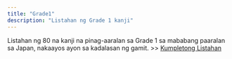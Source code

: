 ```yaml
---
title: "Grade1"
description: "Listahan ng Grade 1 kanji"
---
```

Listahan ng 80 na kanji na pinag-aaralan sa Grade 1 sa mababang paaralan sa Japan, nakaayos ayon sa kadalasan ng gamit. >> [Kumpletong Listahan](../)